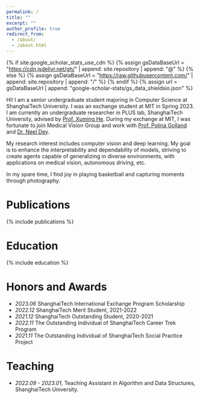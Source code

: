 ```yaml
---
permalink: /
title: ""
excerpt: ""
author_profile: true
redirect_from: 
  - /about/
  - /about.html
---
```


{% if site.google_scholar_stats_use_cdn %}
{% assign gsDataBaseUrl = "https://cdn.jsdelivr.net/gh/" | append: site.repository | append: "@" %}
{% else %}
{% assign gsDataBaseUrl = "https://raw.githubusercontent.com/" | append: site.repository | append: "/" %}
{% endif %}
{% assign url = gsDataBaseUrl | append: "google-scholar-stats/gs_data_shieldsio.json" %}

<span class='anchor' id='about-me'></span>

Hi! I am a senior undergraduate student majoring in Computer Science at ShanghaiTech University. I was an exchange student at MIT in Spring 2023. I am currently an undergraduate researcher in PLUS lab, ShanghaiTech University, advised by [Prof. Xuming He](https://faculty.sist.shanghaitech.edu.cn/faculty/hexm/index.html). During my exchange at MIT, I was fortunate to join Medical Vision Group and work with [Prof. Polina Golland](https://people.csail.mit.edu/polina/) and [Dr. Neel Dey](https://www.neeldey.com/).

My research interest includes computer vision and deep learning. My goal is to enhance the interpretability and dependability of models, striving to create agents capable of generalizing in diverse environments, with applications on medical vision, autonomous driving, etc.

In my spare time, I find joy in playing basketball and capturing moments through photography.

<span class='anchor' id='-publications'></span>

# Publications

<style type="text/css">
	.paper_metadata a {
		text-decoration: none!important;
		color: #494e52;
	}
	table, th, td {
		border: 0px solid black;
	}
	table.pub_table {
		width: 100%;
		font-size: 12pt;
	}
	td.pub_td1 {
		width: 19%;
	}
	td.pub_td2 {
		width: 67%;
	}
	span.subbullet {
		font-size: 11pt;
		margin-left: 20px
	}
	oral {
		font-weight: bold;
		color: red;
	}


</style>

{% include publications %}

<span class='anchor' id='-education'></span>

# Education

{% include education %}

<!-- <span class='anchor' id='-project'></span>

# Selected Projects

{% include projects %} -->

<span class='anchor' id='-honors-and-awards'></span>

# Honors and Awards
- *2023.06* ShanghaiTech International Exchange Program Scholarship
- *2022.12* ShanghaiTech Merit Student, 2021-2022
- *2021.12* ShanghaiTech Outstanding Student, 2020-2021
- *2022.11* The Outstanding Individual of ShanghaiTech Career Trek Program
- *2021.11* The Outstanding Individual of ShanghaiTech Social Practice Project


<span class='anchor' id='-teachings'></span>

# Teaching

- *2022.09 - 2023.01*, Teaching Assistant in Algorithm and Data Structures, ShanghaiTech University.
